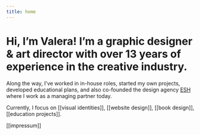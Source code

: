 ```yaml
---
title: home
---
```


# Hi, I’m Valera! I’m a graphic designer & art director with over 13 years of experience in the creative industry.
Along the way, I’ve worked in in-house roles, started my own projects, developed educational plans, and also co-founded the design agency [ESH](https://eshgruppa.com/) where I work as a managing partner today.

Currently, I focus on [[visual identities]], [[website design]], [[book design]], [[education projects]].

[[impressum]]